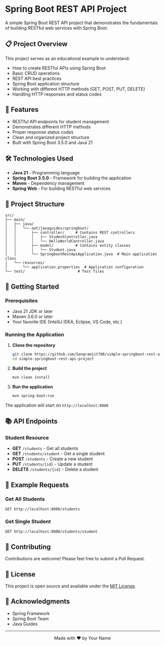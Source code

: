 # Spring Boot REST API Project

A simple Spring Boot REST API project that demonstrates the fundamentals of building RESTful web services with Spring Boot.

## 📋 Project Overview

This project serves as an educational example to understand:
- How to create RESTful APIs using Spring Boot
- Basic CRUD operations
- REST API best practices
- Spring Boot application structure
- Working with different HTTP methods (GET, POST, PUT, DELETE)
- Handling HTTP responses and status codes

## 🚀 Features

- RESTful API endpoints for student management
- Demonstrates different HTTP methods
- Proper response status codes
- Clean and organized project structure
- Built with Spring Boot 3.5.0 and Java 21

## 🛠️ Technologies Used

- **Java 21** - Programming language
- **Spring Boot 3.5.0** - Framework for building the application
- **Maven** - Dependency management
- **Spring Web** - For building RESTful web services

## 📁 Project Structure

```
src/
├── main/
│   ├── java/
│   │   └── net/javaguides/springboot/
│   │       ├── controller/     # Contains REST controllers
│   │       │   ├── StudentController.java
│   │       │   └── HelloWorldController.java
│   │       ├── model/          # Contains entity classes
│   │       │   └── Student.java
│   │       └── SpringbootRestApiApplication.java  # Main application class
│   └── resources/
│       └── application.properties  # Application configuration
└── test/                        # Test files
```

## 🚀 Getting Started

### Prerequisites

- Java 21 JDK or later
- Maven 3.6.0 or later
- Your favorite IDE (IntelliJ IDEA, Eclipse, VS Code, etc.)

### Running the Application

1. **Clone the repository**
   ```bash
   git clone https://github.com/Sangramjit786/simple-springboot-rest-api-project.git
   cd simple-springboot-rest-api-project
   ```

2. **Build the project**
   ```bash
   mvn clean install
   ```

3. **Run the application**
   ```bash
   mvn spring-boot:run
   ```

The application will start on `http://localhost:8080`

## 📚 API Endpoints

### Student Resource

- **GET** `/students` - Get all students
- **GET** `/students/student` - Get a single student
- **POST** `/students` - Create a new student
- **PUT** `/students/{id}` - Update a student
- **DELETE** `/students/{id}` - Delete a student

## 📝 Example Requests

### Get All Students
```http
GET http://localhost:8080/students
```

### Get Single Student
```http
GET http://localhost:8080/students/student
```

## 🤝 Contributing

Contributions are welcome! Please feel free to submit a Pull Request.

## 📄 License

This project is open source and available under the [MIT License](LICENSE).

## 🙏 Acknowledgments

- Spring Framework
- Spring Boot Team
- Java Guides

---

<p align="center">
  Made with ❤️ by Your Name
</p>
